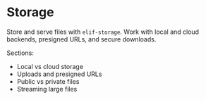 # Storage

Store and serve files with `elif-storage`. Work with local and cloud backends, presigned URLs, and secure downloads.

Sections:
- Local vs cloud storage
- Uploads and presigned URLs
- Public vs private files
- Streaming large files

